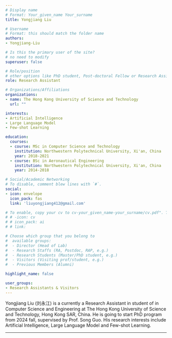 ```yaml
---
# Display name
# Format: Your_given_name Your_surname 
title: Yongjiang Liu

# Username
# Format: this should match the folder name
authors:
- Yongjiang-Liu

# Is this the primary user of the site?
# no need to modify 
superuser: false

# Role/position
# other options like PhD student, Post-doctoral Fellow or Research Assistant, e.g..
role: Research Assistant

# Organizations/Affiliations
organizations:
- name: The Hong Kong University of Science and Technology
  url: ""

interests:
- Artificial Intelligence
- Large Language Model
- Few-shot Learning

education:
  courses:
  - course: MSc in Computer Science and Technology
    institution: Northwestern Polytechnical University, Xi'an, China
    year: 2018-2021
  - course: BSc in Aeronautical Engineering
    institution: Northwestern Polytechnical University, Xi'an, China
    year: 2014-2018

# Social/Academic Networking
# To disable, comment blew lines with `#`.
social:
- icon: envelope
  icon_pack: fas
  link: 'liuyongjiang412@gmail.com'

# To enable, copy your cv to cv-your_given_name-your_surname/cv.pdf". To disable, comment blew lines with `#`.
# # -icon: cv
# # icon_pack: ai
# # link:

# Choose which group that you belong to
#  available groups:
#  - Director (Head of Lab)
#  - Research Staffs (RA, Postdoc, RAP, e.g.)
#  - Research Students (Master/PhD student, e.g.)
#  - Visitors (Visiting prof/student, e.g.)
#  - Previous Members (Alumni)

highlight_name: false

user_groups:
- Research Assistants & Visitors
---
```


Yongjiang Liu (刘永江) is a currently a Research Assistant in  student of in Computer Science and Engineering at The Hong Kong University of Science and Technology, Hong Kong SAR, China. He is going to start PhD program from 2024 fall, supervised by Prof. Song Guo. His research interests include Artificial Intelligence, Large Language Model and Few-shot Learning.

---

